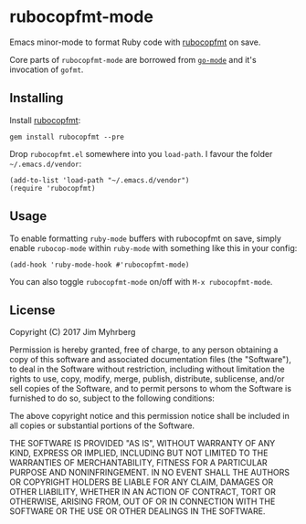 # rubocopfmt-mode

Emacs minor-mode to format Ruby code with [rubocopfmt][] on save.

Core parts of `rubocopfmt-mode` are borrowed from [`go-mode`][go-mode] and it's
invocation of `gofmt`.

## Installing

Install [rubocopfmt][]:

```
gem install rubocopfmt --pre
```

Drop `rubocopfmt.el` somewhere into you `load-path`. I favour the folder
`~/.emacs.d/vendor`:

```
(add-to-list 'load-path "~/.emacs.d/vendor")
(require 'rubocopfmt)
```

## Usage

To enable formatting `ruby-mode` buffers with rubocopfmt on save, simply enable
`rubocop-mode` within `ruby-mode` with something like this in your config:

```
(add-hook 'ruby-mode-hook #'rubocopfmt-mode)
```

You can also toggle `rubocopfmt-mode` on/off with `M-x rubocopfmt-mode`.

## License

Copyright (C) 2017 Jim Myhrberg

Permission is hereby granted, free of charge, to any person obtaining a copy of
this software and associated documentation files (the "Software"), to deal in
the Software without restriction, including without limitation the rights to
use, copy, modify, merge, publish, distribute, sublicense, and/or sell copies of
the Software, and to permit persons to whom the Software is furnished to do so,
subject to the following conditions:

The above copyright notice and this permission notice shall be included in all
copies or substantial portions of the Software.

THE SOFTWARE IS PROVIDED "AS IS", WITHOUT WARRANTY OF ANY KIND, EXPRESS OR
IMPLIED, INCLUDING BUT NOT LIMITED TO THE WARRANTIES OF MERCHANTABILITY, FITNESS
FOR A PARTICULAR PURPOSE AND NONINFRINGEMENT. IN NO EVENT SHALL THE AUTHORS OR
COPYRIGHT HOLDERS BE LIABLE FOR ANY CLAIM, DAMAGES OR OTHER LIABILITY, WHETHER
IN AN ACTION OF CONTRACT, TORT OR OTHERWISE, ARISING FROM, OUT OF OR IN
CONNECTION WITH THE SOFTWARE OR THE USE OR OTHER DEALINGS IN THE SOFTWARE.


[rubocopfmt]: https://github.com/jimeh/rubocopfmt
[go-mode]: https://github.com/dominikh/go-mode.el
